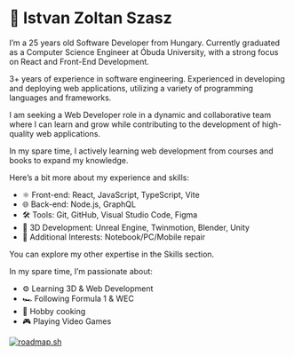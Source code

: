 # 🤵 Istvan Zoltan Szasz

I’m a 25 years old Software Developer from Hungary. Currently graduated as a Computer Science Engineer at Óbuda University, with a strong focus on React and Front-End Development.

3+ years of experience in software engineering. Experienced in developing and deploying web applications, utilizing a variety of programming languages and frameworks.

I am seeking a Web Developer role in a dynamic and collaborative team where I can learn and grow while contributing to the development of high-quality web applications.

In my spare time, I actively learning web development from courses and books to expand my knowledge.

Here’s a bit more about my experience and skills:

- ⚛️ Front-end: React, JavaScript, TypeScript, Vite
- 🌐 Back-end: Node.js, GraphQL
- 🛠️ Tools: Git, GitHub, Visual Studio Code, Figma
- 🌱 3D Development: Unreal Engine, Twinmotion, Blender, Unity
- 🔧 Additional Interests: Notebook/PC/Mobile repair

You can explore my other expertise in the Skills section.

In my spare time, I’m passionate about:
- ⚙️ Learning 3D & Web Development
- 🏎️ Following Formula 1 & WEC
- 🍳 Hobby cooking
- 🎮 Playing Video Games

<p align="left">
<a href="https://roadmap.sh"><img src="https://roadmap.sh/card/tall/66b1d583d9896b3d1411b835?variant=dark" alt="roadmap.sh"/></a>
